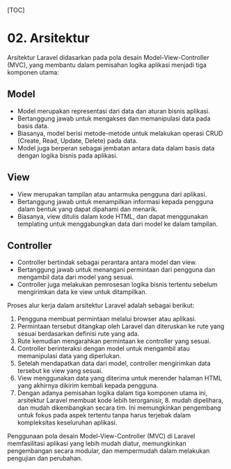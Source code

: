 [TOC]

# <b>02.</b> Arsitektur

Arsitektur Laravel didasarkan pada pola desain Model-View-Controller (MVC), yang membantu dalam pemisahan logika aplikasi menjadi tiga komponen utama:

## Model
- Model merupakan representasi dari data dan aturan bisnis aplikasi.
- Bertanggung jawab untuk mengakses dan memanipulasi data pada basis data.
- Biasanya, model berisi metode-metode untuk melakukan operasi CRUD (Create, Read, Update, Delete) pada data.
- Model juga berperan sebagai jembatan antara data dalam basis data dengan logika bisnis pada aplikasi.

## View
- View merupakan tampilan atau antarmuka pengguna dari aplikasi.
- Bertanggung jawab untuk menampilkan informasi kepada pengguna dalam bentuk yang dapat dipahami dan menarik.
- Biasanya, view ditulis dalam kode HTML, dan dapat menggunakan templating untuk menggabungkan data dari model ke dalam tampilan.

## Controller
- Controller bertindak sebagai perantara antara model dan view.
- Bertanggung jawab untuk menangani permintaan dari pengguna dan mengambil data dari model yang sesuai.
- Controller juga melakukan pemrosesan logika bisnis tertentu sebelum mengirimkan data ke view untuk ditampilkan.

Proses alur kerja dalam arsitektur Laravel adalah sebagai berikut:
1. Pengguna membuat permintaan melalui browser atau aplikasi.
2. Permintaan tersebut ditangkap oleh Laravel dan diteruskan ke rute yang sesuai berdasarkan definisi rute yang ada.
3. Rute kemudian mengarahkan permintaan ke controller yang sesuai.
4. Controller berinteraksi dengan model untuk mengambil atau memanipulasi data yang diperlukan.
5. Setelah mendapatkan data dari model, controller mengirimkan data tersebut ke view yang sesuai.
6. View menggunakan data yang diterima untuk merender halaman HTML yang akhirnya dikirim kembali kepada pengguna.
7. Dengan adanya pemisahan logika dalam tiga komponen utama ini, arsitektur Laravel membuat kode lebih terorganisir, 8. mudah dipelihara, dan mudah dikembangkan secara tim. Ini memungkinkan pengembang untuk fokus pada aspek tertentu tanpa harus terjebak dalam kompleksitas keseluruhan aplikasi.

Penggunaan pola desain Model-View-Controller (MVC) di Laravel memfasilitasi aplikasi yang lebih mudah diatur, memungkinkan pengembangan secara modular, dan mempermudah dalam melakukan pengujian dan perubahan.
